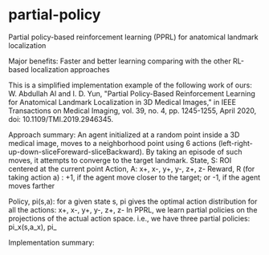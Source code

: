 # partial-policy
Partial policy-based reinforcement learning (PPRL) for anatomical landmark localization

Major benefits: 
Faster and better learning comparing with the other RL-based localization approaches

This is a simplified implementation example of the following work of ours:
W. Abdullah Al and I. D. Yun, "Partial Policy-Based Reinforcement Learning for Anatomical Landmark Localization in 3D Medical Images," in IEEE Transactions on Medical Imaging, vol. 39, no. 4, pp. 1245-1255, April 2020, doi: 10.1109/TMI.2019.2946345.

Approach summary:
An agent initialized at a random point inside a 3D medical image, moves to a neighborhood point using 6 actions (left-right-up-down-sliceForeward-sliceBackward). By taking an episode of such moves, it attempts to converge to the target landmark.
State, S: ROI centered at the current point
Action, A: x+, x-, y+, y-, z+, z-
Reward, R (for taking action a) : +1, if the agent move closer to the target; or -1, if the agent moves farther

Policy, pi(s,a): for a given state s, pi gives the optimal action distribution for all the actions: x+, x-, y+, y-, z+, z-
In PPRL, we learn partial policies on the projections of the actual action space.
i.e., we have three partial policies: pi_x(s,a_x), pi_

Implementation summary:
